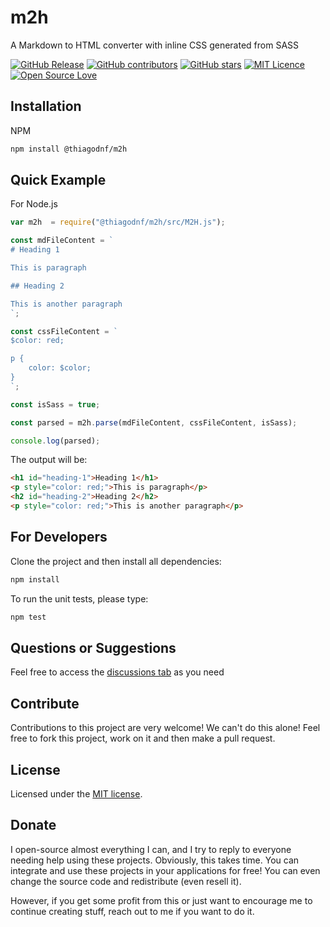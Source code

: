 # m2h

A Markdown to HTML converter with inline CSS generated from SASS

[![GitHub Release](https://img.shields.io/github/release/thiagodnf/m2h.svg)](https://github.com/thiagodnf/m2h/releases/latest)
[![GitHub contributors](https://img.shields.io/github/contributors/thiagodnf/m2h.svg)](https://github.com/thiagodnf/m2h/graphs/contributors)
[![GitHub stars](https://img.shields.io/github/stars/thiagodnf/aco-simulator.svg)](https://github.com/thiagodnf/m2h)
[![MIT Licence](https://badges.frapsoft.com/os/mit/mit.svg?v=103)](https://opensource.org/licenses/mit-license.php)
[![Open Source Love](https://badges.frapsoft.com/os/v1/open-source.svg?v=103)](https://github.com/ellerbrock/open-source-badges/)

## Installation

NPM

```bash
npm install @thiagodnf/m2h
```


## Quick Example

For Node.js

```js
var m2h  = require("@thiagodnf/m2h/src/M2H.js");

const mdFileContent = `
# Heading 1

This is paragraph

## Heading 2

This is another paragraph
`;

const cssFileContent = `
$color: red;

p {
    color: $color;
}
`;

const isSass = true;

const parsed = m2h.parse(mdFileContent, cssFileContent, isSass);

console.log(parsed);

```
The output will be:

```html
<h1 id="heading-1">Heading 1</h1>
<p style="color: red;">This is paragraph</p>
<h2 id="heading-2">Heading 2</h2>
<p style="color: red;">This is another paragraph</p>
```
## For Developers

Clone the project and then install all dependencies:

```bash
npm install
```

To run the unit tests, please type:

```bash
npm test
```

## Questions or Suggestions

Feel free to access the <a href="../../discussions">discussions tab</a> as you need

## Contribute

Contributions to this project are very welcome! We can't do this alone! Feel free to fork this project, work on it and then make a pull request.

## License

Licensed under the [MIT license](LICENSE).

## Donate

I open-source almost everything I can, and I try to reply to everyone needing help using these projects. Obviously, this takes time. You can integrate and use these projects in your applications for free! You can even change the source code and redistribute (even resell it).

However, if you get some profit from this or just want to encourage me to continue creating stuff, reach out to me if you want to do it.
